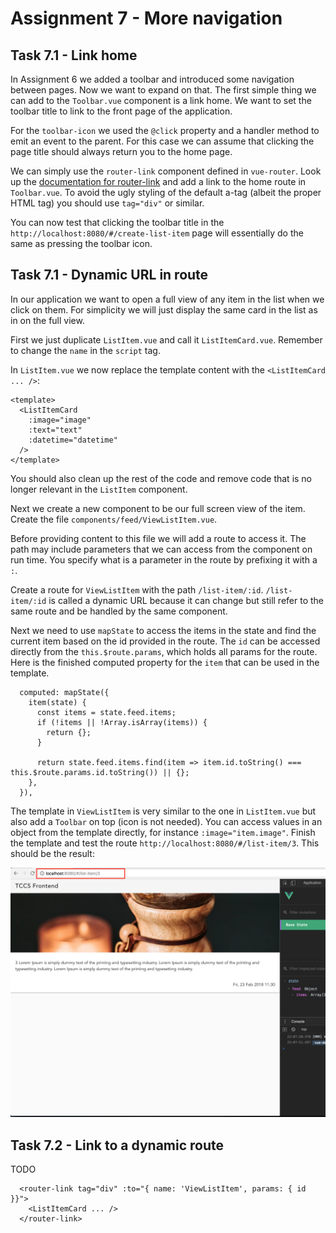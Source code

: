 Assignment 7 - More navigation
==============================

Task 7.1 - Link home
--------

In Assignment 6 we added a toolbar and introduced some navigation between pages. Now we want to expand on that.
The first simple thing we can add to the `Toolbar.vue` component is a link home. We want to set the toolbar title to
link to the front page of the application.

For the `toolbar-icon` we used the `@click` property and a handler method to emit an event to the parent. For this case
we can assume that clicking the page title should always return you to the home page.

We can simply use the `router-link` component defined in `vue-router`. Look up the [documentation for router-link](https://router.vuejs.org/api/#router-link)
and add a link to the home route in `Toolbar.vue`. To avoid the ugly styling of the default a-tag (albeit the proper
HTML tag) you should use `tag="div"` or similar.

You can now test that clicking the toolbar title in the `http://localhost:8080/#/create-list-item` page will essentially
do the same as pressing the toolbar icon.


Task 7.1 - Dynamic URL in route
--------

In our application we want to open a full view of any item in the list when we click on them. For simplicity we will just
display the same card in the list as in on the full view.

First we just duplicate `ListItem.vue` and call it `ListItemCard.vue`. Remember to change the `name` in the `script` tag.

In `ListItem.vue` we now replace the template content with the `<ListItemCard ... />`:

```
<template>
  <ListItemCard
    :image="image"
    :text="text"
    :datetime="datetime"
  />
</template>
```

You should also clean up the rest of the code and remove code that is no longer relevant in the `ListItem` component.

Next we create a new component to be our full screen view of the item. Create the file `components/feed/ViewListItem.vue`.

Before providing content to this file we will add a route to access it. The path may include parameters that we can access
from the component on run time. You specify what is a parameter in the route by prefixing it with a `:`. 

Create a route for `ViewListItem` with the path `/list-item/:id`.
`/list-item/:id` is called a dynamic URL because it can change but still refer to the same route and be handled by the same
component.

Next we need to use `mapState` to access the items in the state and find the current item based on the id provided in
the route. The `id` can be accessed directly from the `this.$route.params`, which holds all params for the route. Here
is the finished computed property for the `item` that can be used in the template.

```
  computed: mapState({
    item(state) {
      const items = state.feed.items;
      if (!items || !Array.isArray(items)) {
        return {};
      }
      
      return state.feed.items.find(item => item.id.toString() === this.$route.params.id.toString()) || {};
    },
  }),
```

The template in `ViewListItem` is very similar to the one in `ListItem.vue` but also add a `Toolbar` on top
(icon is not needed). You can access values in an object from the template directly, for instance `:image="item.image"`.
Finish the template and test the route `http://localhost:8080/#/list-item/3`. This should be the result:

![List item view with dynamic URL](list-item-view-with-dynamic-url.png)

Task 7.2 - Link to a dynamic route
--------

TODO

```
  <router-link tag="div" :to="{ name: 'ViewListItem', params: { id }}">
    <ListItemCard ... />
  </router-link>
```